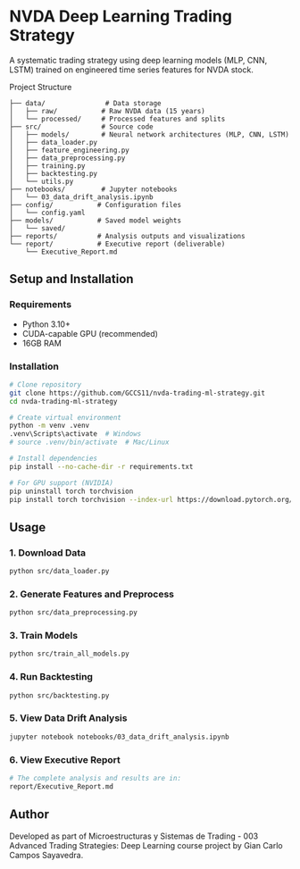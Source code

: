 # NVDA Deep Learning Trading Strategy

A systematic trading strategy using deep learning models (MLP, CNN, LSTM) trained on engineered time series features for NVDA stock.

Project Structure
```
├── data/               # Data storage
│   ├── raw/           # Raw NVDA data (15 years)
│   └── processed/     # Processed features and splits
├── src/               # Source code
│   ├── models/        # Neural network architectures (MLP, CNN, LSTM)
│   ├── data_loader.py
│   ├── feature_engineering.py
│   ├── data_preprocessing.py
│   ├── training.py
│   ├── backtesting.py
│   └── utils.py
├── notebooks/         # Jupyter notebooks
│   └── 03_data_drift_analysis.ipynb
├── config/           # Configuration files
│   └── config.yaml
├── models/           # Saved model weights
│   └── saved/
├── reports/          # Analysis outputs and visualizations
└── report/           # Executive report (deliverable)
    └── Executive_Report.md
```

## Setup and Installation

### Requirements
- Python 3.10+
- CUDA-capable GPU (recommended)
- 16GB RAM

### Installation
```bash
# Clone repository
git clone https://github.com/GCCS11/nvda-trading-ml-strategy.git
cd nvda-trading-ml-strategy

# Create virtual environment
python -m venv .venv
.venv\Scripts\activate  # Windows
# source .venv/bin/activate  # Mac/Linux

# Install dependencies
pip install --no-cache-dir -r requirements.txt

# For GPU support (NVIDIA)
pip uninstall torch torchvision
pip install torch torchvision --index-url https://download.pytorch.org/whl/cu118
```

## Usage

### 1. Download Data
```bash
python src/data_loader.py
```

### 2. Generate Features and Preprocess
```bash
python src/data_preprocessing.py
```

### 3. Train Models
```bash
python src/train_all_models.py
```

### 4. Run Backtesting
```bash
python src/backtesting.py
```

### 5. View Data Drift Analysis
```bash
jupyter notebook notebooks/03_data_drift_analysis.ipynb
```

### 6. View Executive Report
```bash
# The complete analysis and results are in:
report/Executive_Report.md
```

## Author

Developed as part of Microestructuras y Sistemas de Trading - 003 Advanced Trading Strategies: Deep Learning course project by Gian Carlo Campos Sayavedra.
